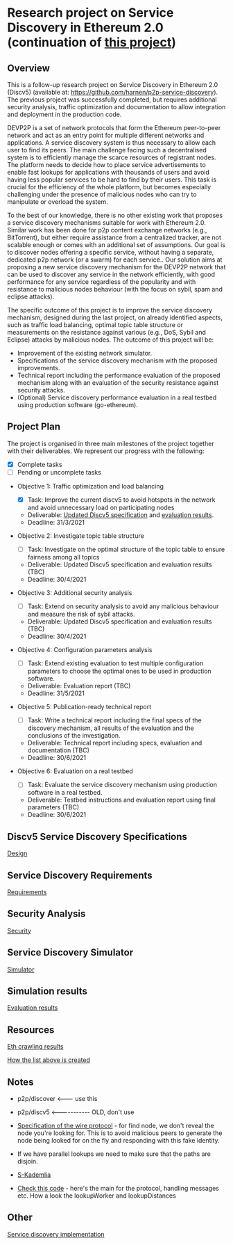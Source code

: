 # Research project on Service Discovery in Ethereum 2.0 (continuation of [this project](https://github.com/harnen/p2p-service-discovery))

## Overview
 

This is a follow-up research project on Service Discovery in Ethereum 2.0 (Discv5) (available at: https://github.com/harnen/p2p-service-discovery). The previous project was successfully completed, but requires additional security analysis, traffic optimization and documentation to allow integration and deployment in the production code. 

DEVP2P is a set of network protocols that form the Ethereum peer-to-peer network and act as an entry point for multiple different networks and applications. A service discovery system is thus necessary to allow each user to find its peers. The main challenge facing such a decentralised system is to efficiently manage the scarce resources of registrant nodes. The platform needs to decide how to place service advertisements to enable fast lookups for applications with thousands of users and avoid having less popular services to be hard to find by their users. This task is crucial for the efficiency of the whole platform, but becomes especially challenging under the presence of malicious nodes who can try to manipulate or overload the system.

To the best of our knowledge, there is no other existing work that proposes a service discovery mechanisms suitable for work with Ethereum 2.0. Similar work has been done for p2p content exchange networks (e.g., BitTorrent), but either require assistance from a centralized tracker, are not scalable enough or comes with an additional set of assumptions. Our goal is to discover nodes offering a specific service, without having a separate, dedicated p2p network (or a swarm) for each service.. Our solution aims at proposing a new service discovery mechanism for the DEVP2P network that can be used to discover any service in the network efficiently, with good performance for any service regardless of the popularity and with resistance to malicious nodes behaviour (with the focus on sybil, spam and eclipse attacks).

The specific outcome of this project is to improve the service discovery mechanism, designed during the last project, on already identified aspects, such as traffic load balancing, optimal topic table structure or measurements on the resistance against various (e.g., DoS, Sybil and Eclipse) attacks by malicious nodes.
The outcome of this project will be:
* Improvement of the existing network simulator.
* Specifications of the service discovery mechanism with the proposed improvements.
* Technical report including the performance evaluation of the proposed mechanism along
with an evaluation of the security resistance against security attacks.
* (Optional) Service discovery performance evaluation in a real testbed using production
software (go-ethereum).

## Project Plan

The project is organised in three main milestones of the project together with their deliverables. We represent our progress with the following:
* [X] Complete tasks 
* [ ] Pending or uncomplete tasks

* Objective 1: Traffic optimization and load balancing
  * [X] Task: Improve the current discv5 to avoid hotspots in the network and avoid unnecessary load on participating nodes
  * Deliverable: [Updated Discv5 specification](docs/specs.md) and [evaluation results](docs/report_m1.md).
  * Deadline: 31/3/2021

* Objective 2: Investigate topic table structure
  * [ ] Task: Investigate on the optimal structure of the topic table to ensure fairness among all topics
  * Deliverable: Updated Discv5 specification and evaluation results (TBC)
  * Deadline: 30/4/2021

* Objective 3: Additional security analysis
  * [ ] Task: Extend on security analysis to avoid any malicious behaviour and measure the risk of sybil attacks.
  * Deliverable: Updated Discv5 specification and evaluation results (TBC)
  * Deadline: 30/4/2021

* Objective 4: Configuration parameters analysis
  * [ ] Task: Extend existing evaluation to test multiple configuration parameters to choose the optimal ones to be used in production software.
  * Deliverable: Evaluation report (TBC)
  * Deadline: 31/5/2021

* Objective 5: Publication-ready technical report
  * [ ] Task: Write a technical report including the final specs of the discovery mechanism, all results of the evaluation and the conclusions of the investigation.
  * Deliverable: Technical report including specs, evaluation and documentation (TBC)
  * Deadline: 30/6/2021
  
* Objective 6: Evaluation on a real testbed
  * [ ] Task: Evaluate the service discovery mechanism using production software in a real testbed.
  * Deliverable: Testbed instructions and evaluation report using final parameters (TBC)
  * Deadline: 30/6/2021

## Discv5 Service Discovery Specifications

[Design](doc/specs.md)

  
## Service Discovery Requirements

[Requirements](doc/requirements.md)

## Security Analysis

[Security](doc/security.md)


## Service Discovery Simulator

[Simulator](doc/simulator.md)

<!--## Service Discovery Proposition

This is our proposition for topic registration and service discovery in Ethereum 2.0.

### Terms

* A 'topic' is an identifier for a service provided by a node.
* An 'advertiser' is a node providing a service that wants to be found.
* An 'ad' is the registration of an advertiser for a topic on another node.
* An 'advertisement medium' is a node on which an ad is stored.
* A 'searcher' is a node looking for ads for a topic.

### Ad Storage 

### Ad registration

The registrant tries to register on every node during its random walk towards `H(t)` and let the nodes on the path decide whether to accept it or not.

The decision could be taken based on the node's distance from H(t) (the closer, the higher chance of accepting) and the current number of registration among all the topics (the more registrations, the lower chance of accepting). It would create a balanced system where, if there are not many registrations in the system, nodes would accept any registration, but when the traffic is increasing, each node would start to specialize in topics close to its own ID.

If the registrant finds that it doesn't have incoming connection, it can repeat the process using alternative paths (or repeat on the same one if the registration decision is made nondeterministic).

The register message can be attached to `FINDNODE` message. The registrant tries to perform the regular DHT node lookup towards H(t). At te same time, it would try to register on every node it queries.

### Service Lookup

### Messages

* **MSG_FIND**
Used to find nodes. User is requesting destination neighbours at a certain distance `d` indicated in the body.
The body is the common prefix length (log distance) between the recipient of the message and the node we're looking for. 

* **MSG_REPLY**
Replies to MSG_FIND. Returns the neighbours requested by MSG_FIND. In the body contains a list neighbours from a bucket at distance `d` indicated by MSG_FIND. 
If the indicated bucket does not have enough nodes ( < KademliaCommonConfig.K), we get nodes from `d+1` and `d-1`. 

* **MSG_REGISTER**
Registers a topic. Performs a walk towards the node closest to the hash of the topic trying to register on all the encountered nodes. 
In the body contains a topic `t` to be registered. MSG_REGISTERED is answered with MSG_REPLY at the moment containing neighbours closest to the hash of `t`. 

* **MSG_LOOKUP**
Currently not yet implemented. Looking for registrations for specific topic indicated in the body. 

* **MSG_LOOKUP_REPLY**
This message should contain a list of registrations for the requested topic AND list of neighbours closest to the hash of the topic (similarely to MSG_REPLY). 
We should decide how to implement it. 


### Open aspects

* Should nodes involved in a topic also keep information about other nodes in the topic? So that if you find one, you should be able to find others?
* Should we have some replication? Or only rely on registrations performed during the random walk?
* Should we use multiple hash functions (or different salt)? If we use different hash functions, we'd have different H(t) for the same topic. It i) provide necessary redundancy (if the node close to H(t) is down, we don't loose all the information) ii) we could easily perform parallel lookups (similar to alpha, but here, it would go to different instead of the same H(t)
* Spamming more registration shouldn't result in more state created on different nodes - this is necessary to prevent spamming attacks.-->

## Simulation results

<!--[Ticket vs No Ticket protocol comparison](doc/report/report.md)

[Security report comparing two discovery protocols](doc/security_report/report.md)

[Security report for final protocol](doc/ticket_security_report/report.md)-->

[Evaluation results](doc/FinalReport.pdf)

## Resources 

[Eth crawling results](https://github.com/ethereum/discv4-dns-lists)

[How the list above is created](https://geth.ethereum.org/docs/developers/dns-discovery-setup)

## Notes

* p2p/discover <--- use this
* p2p/discv5 <----------- OLD, don't use

* [Specification of the wire protocol](https://github.com/ethereum/devp2p/blob/master/discv5/discv5-wire.md#findnode-request-0x03) - for find node, we don't reveal the node you're looking for. This is to avoid malicious peers to generate the node being looked for on the fly and responding with this fake identity. 

* If we have parallel lookups we need to make sure that the paths are disjoin. 

* [S-Kademlia](https://www.sciencedirect.com/science/article/abs/pii/S1389128615004168)

* [Check this code](https://github.com/ethereum/go-ethereum/blob/master/p2p/discover/v5_udp.go#L280) - here's the main for the protocol, handling messages etc. How a look the lookupWorker and lookupDistances

## Other

[Service discovery implementation](doc/discovery.md)
